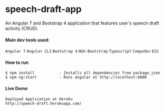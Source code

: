 # speech-draft-app
 An Angular 7 and Bootstrap 4 application that features user's speech draft activity (CRUD).


#### Main dev tools used:
`Angular 7` `Angular CLI` `Bootstrap 4` `NGX-Bootstrap` `Typescript` `Compodoc` `ES3`


#### How to run
```
$ npm install           - Installs all dependencies from package.json
$ npm ng:start          - Runs angular at http://localhost:8080
```

#### Live Demo
```
Deployed Application at Heroku
http://speech-draft.herokuapp.com/
```
